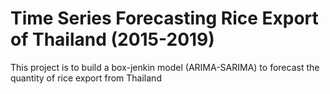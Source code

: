 # Time Series Forecasting Rice Export of Thailand (2015-2019)
This project is to build a box-jenkin model (ARIMA-SARIMA) to forecast the quantity of rice export from Thailand
